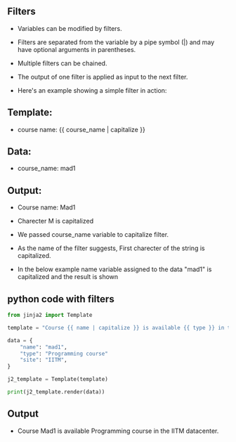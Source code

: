 ## Filters 
- Variables can be modified by filters. 
- Filters are separated from the variable by a pipe symbol (|) and may have optional arguments in parentheses. 
- Multiple filters can be chained. 
- The output of one filter is applied as input to the next filter.

- Here's an example showing a simple filter in action:

## Template:

- course name: {{ course_name | capitalize }}

## Data:

- course_name: mad1 
## Output: 
- Course name: Mad1
- Charecter M is capitalized

- We passed course_name variable to capitalize filter. 
- As the name of the filter suggests, First charecter of the string is capitalized. 


- In the below example name variable assigned to the data "mad1" is capitalized and the result is shown

## python code with filters

```python linenums="1"
from jinja2 import Template

template = "Course {{ name | capitalize }} is available {{ type }} in the {{ site }} datacenter."

data = {
    "name": "mad1",
    "type": "Programming course"
    "site": "IITM",
}

j2_template = Template(template)

print(j2_template.render(data))

```
## Output 
- Course Mad1 is available Programming course in the IITM datacenter.






